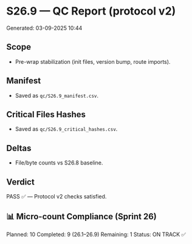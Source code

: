 # S26.9 — QC Report (protocol v2)
Generated: 03-09-2025 10:44

## Scope
- Pre-wrap stabilization (init files, version bump, route imports).

## Manifest
- Saved as `qc/S26.9_manifest.csv`.

## Critical Files Hashes
- Saved as `qc/S26.9_critical_hashes.csv`.

## Deltas
- File/byte counts vs S26.8 baseline.

## Verdict
PASS ✅ — Protocol v2 checks satisfied.

## 📊 Micro-count Compliance (Sprint 26)
Planned: 10
Completed: 9 (26.1–26.9)
Remaining: 1
Status: ON TRACK ✅
